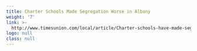 ```yaml
---
title: Charter Schools Made Segregation Worse in Albany
weight: '7'
link: >-
  http://www.timesunion.com/local/article/Charter-schools-have-made-segregation-worse-in-12399203.php
logo: null
class: null
---
```


